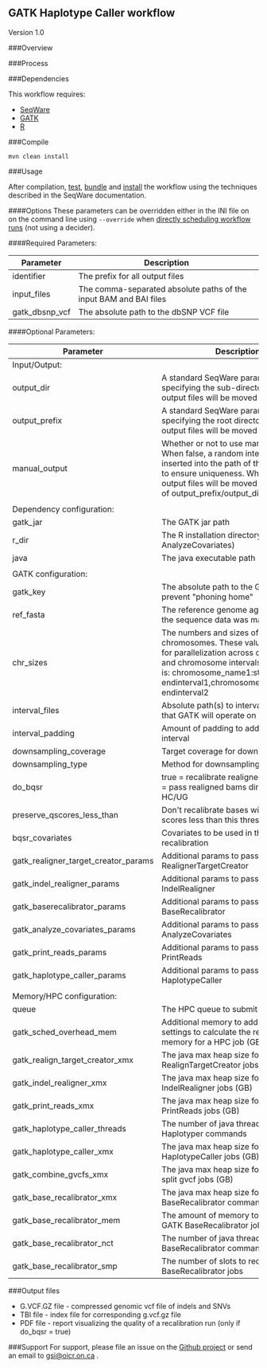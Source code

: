 ## GATK Haplotype Caller workflow

Version 1.0

###Overview

###Process

###Dependencies

This workflow requires:

* [SeqWare](http://seqware.github.io/)
* [GATK](https://www.broadinstitute.org/gatk/)
* [R](https://www.r-project.org/)

###Compile

    mvn clean install

###Usage

After compilation, [test](http://seqware.github.io/docs/3-getting-started/developer-tutorial/#testing-the-workflow), [bundle](http://seqware.github.io/docs/3-getting-started/developer-tutorial/#packaging-the-workflow-into-a-workflow-bundle) and [install](http://seqware.github.io/docs/3-getting-started/admin-tutorial/#how-to-install-a-workflow) the workflow using the techniques described in the SeqWare documentation.

####Options
These parameters can be overridden either in the INI file on on the command line using `--override` when [directly scheduling workflow runs](http://seqware.github.io/docs/3-getting-started/user-tutorial/#listing-available-workflows-and-their-parameters) (not using a decider).

####Required Parameters:

Parameter | Description
---|---
identifier | The prefix for all output files
input_files	| The comma-separated absolute paths of the input BAM and BAI files
gatk_dbsnp_vcf | The absolute path to the dbSNP VCF file

####Optional Parameters:

Parameter | Description | Default
---|---|---
Input/Output: ||
output_dir | A standard SeqWare parameter specifying the sub-directory where the output files will be moved | seqware-results
output_prefix | A standard SeqWare parameter specifying the root directory where the output files will be moved | ./
manual_output | Whether or not to use manual output. When false, a random integer will be inserted into the path of the file in order to ensure uniqueness. When true, the output files will be moved to the location of output_prefix/output_dir | false
||
Dependency configuration: ||
gatk_jar | The GATK jar path | $\{workflow_bundle_dir}/Workflow_Bundle_$\{project.artifactId}/$\{project.version}/bin/
r_dir | The R installation directory (required for AnalyzeCovariates) | /oicr/local/analysis/sw/R/R-3.1.0/
java | The java executable path | $\{workflow_bundle_dir}/Workflow_Bundle_$\{project.artifactId}/$\{project.version}/bin/
||
GATK configuration: ||
gatk_key | The absolute path to the GATK key to prevent "phoning home" | /.mounts/labs/PDE/data/gatkAnnotationResources/GATK_public.key
ref_fasta | The reference genome against which the sequence data was mapped | /oicr/data/reference/genomes/homo_sapiens_mc/UCSC/hg19_random/Genomic/references/fasta/original/hg19_random.fa
chr_sizes | The numbers and sizes of the chromosomes. These values are used for parallelization across chromosomes and chromosome intervals. The format is: chromosome_name1:start-endinterval1,chromosome_name2:start-endinterval2 | chr1,chr2,chr3,chr4,chr5,chr6,chr7,chr8,chr9,chr10,chr11,chr12,chr13,chr14,chr15,chr16,chr17,chr18,chr19,chr20,chr21,chr22,chrX,chrY,chrM
interval_files | Absolute path(s) to interval BED file(s) that GATK will operate on | 
interval_padding | Amount of padding to add it each interval | 100
downsampling_coverage | Target coverage for downsampling |
downsampling_type | Method for downsampling | 
do_bqsr	| true = recalibrate realigned bams, false = pass realigned bams directly to HC/UG | true
preserve_qscores_less_than | Don't recalibrate bases with quality scores less than this threshold | 6
bqsr_covariates | Covariates to be used in the recalibration | ReadGroupCovariate,QualityScoreCovariate,CycleCovariate,ContextCovariate,RepeatLengthCovariate,RepeatUnitCovariate,RepeatUnitAndLengthCovariate
gatk_realigner_target_creator_params | Additional params to pass directly to RealignerTargetCreator | 
gatk_indel_realigner_params	 | Additional params to pass directly to IndelRealigner | 
gatk_baserecalibrator_params | Additional params to pass directly to BaseRecalibrator | 
gatk_analyze_covariates_params | Additional params to pass directly to AnalyzeCovariates | 
gatk_print_reads_params	 | Additional params to pass directly to PrintReads | 
gatk_haplotype_caller_params | Additional params to pass directly to HaplotypeCaller |	 
||
Memory/HPC configuration: ||
queue | The HPC queue to submit jobs to |
gatk_sched_overhead_mem |  Additional memory to add to Xmx settings to calculate the requested memory for a HPC job (GB) | 4
gatk_realign_target_creator_xmx | The java max heap size for GATK RealignTargetCreator jobs (GB) | 12
gatk_indel_realigner_xmx | The java max heap size for GATK IndelRealigner jobs (GB) | 12
gatk_print_reads_xmx | The java max heap size for GATK PrintReads jobs (GB) | 12
gatk_haplotype_caller_threads | The number of java threads for GATK Haplotyper commands | 8
gatk_haplotype_caller_xmx | The java max heap size for GATK HaplotypeCaller jobs (GB) | 12
gatk_combine_gvcfs_xmx | The java max heap size for combine split gvcf jobs (GB) | 4
gatk_base_recalibrator_xmx | The java max heap size for GATK BaseRecalibrator commands (MB) | 8192
gatk_base_recalibrator_mem | The amount of memory to request for GATK BaseRecalibrator jobs (MB) | 9728
gatk_base_recalibrator_nct | The number of java threads for GATK BaseRecalibrator commands | 24
gatk_base_recalibrator_smp | The number of slots to request for GATK BaseRecalibrator jobs | 20

###Output files

* G.VCF.GZ file - compressed genomic vcf file of indels and SNVs
* TBI file - index file for corresponding g.vcf.gz file
* PDF file - report visualizing the quality of a recalibration run (only if do_bqsr = true)

###Support
For support, please file an issue on the [Github project](https://github.com/oicr-gsi) or send an email to gsi@oicr.on.ca .